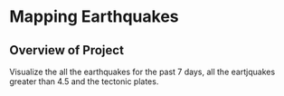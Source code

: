 # Mapping Earthquakes
## Overview of Project
Visualize the all the earthquakes for the past 7 days, all the eartjquakes greater than 4.5 and the tectonic plates.